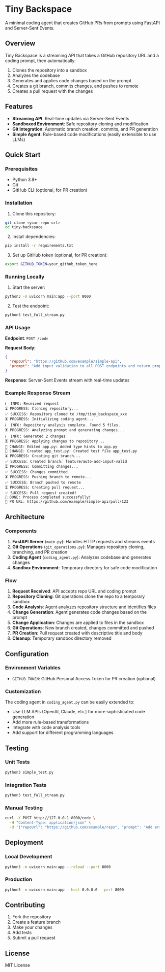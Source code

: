 # Tiny Backspace

A minimal coding agent that creates GitHub PRs from prompts using FastAPI and Server-Sent Events.

## Overview

Tiny Backspace is a streaming API that takes a GitHub repository URL and a coding prompt, then automatically:
1. Clones the repository into a sandbox
2. Analyzes the codebase
3. Generates and applies code changes based on the prompt
4. Creates a git branch, commits changes, and pushes to remote
5. Creates a pull request with the changes

## Features

- **Streaming API**: Real-time updates via Server-Sent Events
- **Sandboxed Environment**: Safe repository cloning and modification
- **Git Integration**: Automatic branch creation, commits, and PR generation
- **Simple Agent**: Rule-based code modifications (easily extensible to use LLMs)

## Quick Start

### Prerequisites

- Python 3.8+
- Git
- GitHub CLI (optional, for PR creation)

### Installation

1. Clone this repository:
```bash
git clone <your-repo-url>
cd tiny-backspace
```

2. Install dependencies:
```bash
pip install -r requirements.txt
```

3. Set up GitHub token (optional, for PR creation):
```bash
export GITHUB_TOKEN=your_github_token_here
```

### Running Locally

1. Start the server:
```bash
python3 -m uvicorn main:app --port 8000
```

2. Test the endpoint:
```bash
python3 test_full_stream.py
```

### API Usage

**Endpoint**: `POST /code`

**Request Body**:
```json
{
  "repoUrl": "https://github.com/example/simple-api",
  "prompt": "Add input validation to all POST endpoints and return proper error messages"
}
```

**Response**: Server-Sent Events stream with real-time updates

### Example Response Stream

```
ℹ️  INFO: Received request
⏳ PROGRESS: Cloning repository...
✅ SUCCESS: Repository cloned to /tmp/tiny_backspace_xxx
⏳ PROGRESS: Initializing coding agent...
ℹ️  INFO: Repository analysis complete. Found 5 files.
⏳ PROGRESS: Analyzing prompt and generating changes...
ℹ️  INFO: Generated 2 changes
⏳ PROGRESS: Applying changes to repository...
📝 CHANGE: Edited app.py: Added type hints to app.py
📝 CHANGE: Created app_test.py: Created test file app_test.py
⏳ PROGRESS: Creating git branch...
✅ SUCCESS: Created branch: feature/auto-add-input-valid
⏳ PROGRESS: Committing changes...
✅ SUCCESS: Changes committed
⏳ PROGRESS: Pushing branch to remote...
✅ SUCCESS: Branch pushed to remote
⏳ PROGRESS: Creating pull request...
✅ SUCCESS: Pull request created!
🎉 DONE: Process completed successfully!
🔗 PR URL: https://github.com/example/simple-api/pull/123
```

## Architecture

### Components

1. **FastAPI Server** (`main.py`): Handles HTTP requests and streams events
2. **Git Operations** (`git_operations.py`): Manages repository cloning, branching, and PR creation
3. **Coding Agent** (`coding_agent.py`): Analyzes codebase and generates changes
4. **Sandbox Environment**: Temporary directory for safe code modification

### Flow

1. **Request Received**: API accepts repo URL and coding prompt
2. **Repository Cloning**: Git operations clone the repo to a temporary sandbox
3. **Code Analysis**: Agent analyzes repository structure and identifies files
4. **Change Generation**: Agent generates code changes based on the prompt
5. **Change Application**: Changes are applied to files in the sandbox
6. **Git Operations**: New branch created, changes committed and pushed
7. **PR Creation**: Pull request created with descriptive title and body
8. **Cleanup**: Temporary sandbox directory removed

## Configuration

### Environment Variables

- `GITHUB_TOKEN`: GitHub Personal Access Token for PR creation (optional)

### Customization

The coding agent in `coding_agent.py` can be easily extended to:
- Use LLM APIs (OpenAI, Claude, etc.) for more sophisticated code generation
- Add more rule-based transformations
- Integrate with code analysis tools
- Add support for different programming languages

## Testing

### Unit Tests
```bash
python3 simple_test.py
```

### Integration Tests
```bash
python3 test_full_stream.py
```

### Manual Testing
```bash
curl -X POST http://127.0.0.1:8000/code \
  -H "Content-Type: application/json" \
  -d '{"repoUrl": "https://github.com/example/repo", "prompt": "Add error handling"}'
```

## Deployment

### Local Development
```bash
python3 -m uvicorn main:app --reload --port 8000
```

### Production
```bash
python3 -m uvicorn main:app --host 0.0.0.0 --port 8000
```

## Contributing

1. Fork the repository
2. Create a feature branch
3. Make your changes
4. Add tests
5. Submit a pull request

## License

MIT License

